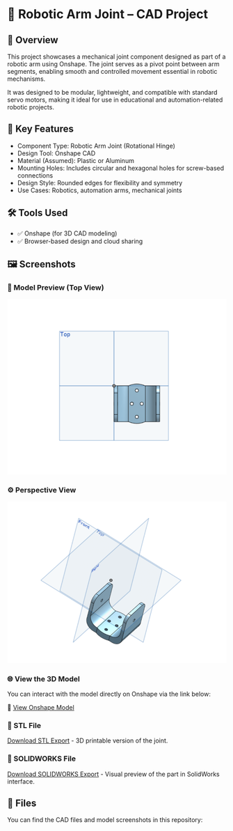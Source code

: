 # 🤖 Robotic Arm Joint – CAD Project

## 📌 Overview
This project showcases a mechanical joint component designed as part of a robotic arm using Onshape. The joint serves as a pivot point between arm segments, enabling smooth and controlled movement essential in robotic mechanisms.

It was designed to be modular, lightweight, and compatible with standard servo motors, making it ideal for use in educational and automation-related robotic projects.

## 🧠 Key Features
- Component Type: Robotic Arm Joint (Rotational Hinge)
- Design Tool: Onshape CAD
- Material (Assumed): Plastic or Aluminum
- Mounting Holes: Includes circular and hexagonal holes for screw-based connections
- Design Style: Rounded edges for flexibility and symmetry
- Use Cases: Robotics, automation arms, mechanical joints

## 🛠️ Tools Used
- ✅ Onshape (for 3D CAD modeling)
- ✅ Browser-based design and cloud sharing

## 🖼️ Screenshots

### 🔧 Model Preview (Top View)
![Top View](screenshot_joint_top.jpg)

### ⚙️ Perspective View
![Perspective View](screenshot_joint_perspective.jpg)

### 🌐 View the 3D Model
You can interact with the model directly on Onshape via the link below:

🔗 [View Onshape Model](https://cad.onshape.com/documents/aeed051e96dde7a425eaec78/w/aeffb5480c87a7251e3be776/e/309f94e4fb198937cd406044?renderMode=0&uiState=68810aa8fede3c0112c5e369)
### 📁 STL File
[Download STL Export](https://github.com/JawaherMQ5/RoboJoint/blob/main/Part%20Studio%201%20-%20Part%201.stl) - 3D printable version of the joint.
### 📁 SOLIDWORKS File
[Download SOLIDWORKS Export](https://github.com/JawaherMQ5/RoboJoint/blob/main/Part%20Studio%201%20-%20Part%201.sldprt) - Visual preview of the part in SolidWorks interface.

## 📁 Files
You can find the CAD files and model screenshots in this repository:
